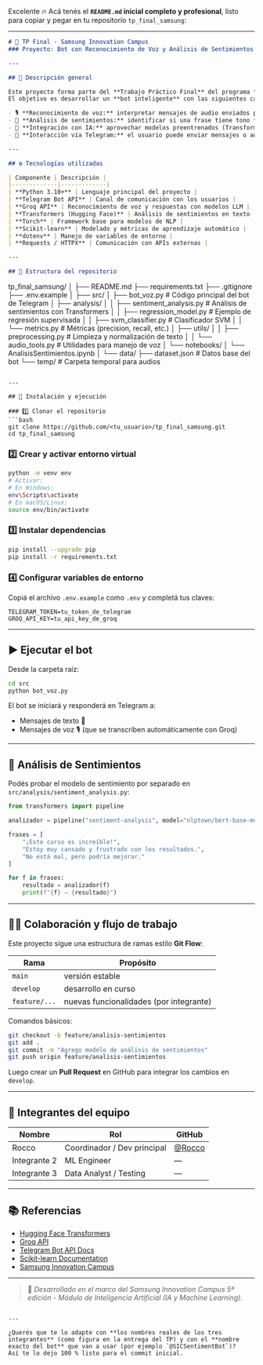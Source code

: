 Excelente 🔥
Acá tenés el **`README.md` inicial completo y profesional**, listo para copiar y pegar en tu repositorio `tp_final_samsung`:

---

```markdown
# 🤖 TP Final - Samsung Innovation Campus  
### Proyecto: Bot con Reconocimiento de Voz y Análisis de Sentimientos  

---

## 🧠 Descripción general

Este proyecto forma parte del **Trabajo Práctico Final** del programa **Samsung Innovation Campus**.  
El objetivo es desarrollar un **bot inteligente** con las siguientes capacidades:

- 🎙️ **Reconocimiento de voz:** interpretar mensajes de audio enviados por el usuario.  
- 💬 **Análisis de sentimientos:** identificar si una frase tiene tono **positivo**, **negativo** o **neutral**.  
- 🧩 **Integración con IA:** aprovechar modelos preentrenados (Transformers) para el procesamiento del lenguaje natural.  
- 🤝 **Interacción vía Telegram:** el usuario puede enviar mensajes o audios, y el bot responde de forma automática.

---

## ⚙️ Tecnologías utilizadas

| Componente | Descripción |
|-------------|-------------|
| **Python 3.10+** | Lenguaje principal del proyecto |
| **Telegram Bot API** | Canal de comunicación con los usuarios |
| **Groq API** | Reconocimiento de voz y respuestas con modelos LLM |
| **Transformers (Hugging Face)** | Análisis de sentimientos en texto |
| **Torch** | Framework base para modelos de NLP |
| **Scikit-learn** | Modelado y métricas de aprendizaje automático |
| **dotenv** | Manejo de variables de entorno |
| **Requests / HTTPX** | Comunicación con APIs externas |

---

## 🧩 Estructura del repositorio

```

tp_final_samsung/
│
├── README.md
├── requirements.txt
├── .gitignore
├── .env.example
│
├── src/
│   ├── bot_voz.py                 # Código principal del bot de Telegram
│   ├── analysis/
│   │   ├── sentiment_analysis.py  # Análisis de sentimientos con Transformers
│   │   ├── regression_model.py    # Ejemplo de regresión supervisada
│   │   ├── svm_classifier.py      # Clasificador SVM
│   │   └── metrics.py             # Métricas (precision, recall, etc.)
│   ├── utils/
│   │   ├── preprocessing.py       # Limpieza y normalización de texto
│   │   └── audio_tools.py         # Utilidades para manejo de voz
│   └── notebooks/
│       └── AnalisisSentimientos.ipynb
│
└── data/
├── dataset.json               # Datos base del bot
└── temp/                      # Carpeta temporal para audios

````

---

## 🚀 Instalación y ejecución

### 1️⃣ Clonar el repositorio
```bash
git clone https://github.com/<tu_usuario>/tp_final_samsung.git
cd tp_final_samsung
````

### 2️⃣ Crear y activar entorno virtual

```bash
python -m venv env
# Activar:
# En Windows:
env\Scripts\activate
# En macOS/Linux:
source env/bin/activate
```

### 3️⃣ Instalar dependencias

```bash
pip install --upgrade pip
pip install -r requirements.txt
```

### 4️⃣ Configurar variables de entorno

Copiá el archivo `.env.example` como `.env` y completá tus claves:

```
TELEGRAM_TOKEN=tu_token_de_telegram
GROQ_API_KEY=tu_api_key_de_groq
```

---

## ▶️ Ejecutar el bot

Desde la carpeta raíz:

```bash
cd src
python bot_voz.py
```

El bot se iniciará y responderá en Telegram a:

* Mensajes de texto 💬
* Mensajes de voz 🎙️ (que se transcriben automáticamente con Groq)

---

## 🧠 Análisis de Sentimientos

Podés probar el modelo de sentimiento por separado en `src/analysis/sentiment_analysis.py`:

```python
from transformers import pipeline

analizador = pipeline("sentiment-analysis", model="nlptown/bert-base-multilingual-uncased-sentiment")

frases = [
    "¡Este curso es increíble!",
    "Estoy muy cansado y frustrado con los resultados.",
    "No está mal, pero podría mejorar."
]

for f in frases:
    resultado = analizador(f)
    print(f"{f} → {resultado}")
```

---

## 👨‍💻 Colaboración y flujo de trabajo

Este proyecto sigue una estructura de ramas estilo **Git Flow**:

| Rama          | Propósito                               |
| ------------- | --------------------------------------- |
| `main`        | versión estable                         |
| `develop`     | desarrollo en curso                     |
| `feature/...` | nuevas funcionalidades (por integrante) |

Comandos básicos:

```bash
git checkout -b feature/analisis-sentimientos
git add .
git commit -m "Agrego modelo de análisis de sentimientos"
git push origin feature/analisis-sentimientos
```

Luego crear un **Pull Request** en GitHub para integrar los cambios en `develop`.

---

## 👥 Integrantes del equipo

| Nombre       | Rol                         | GitHub                             |
| ------------ | --------------------------- | ---------------------------------- |
| Rocco        | Coordinador / Dev principal | [@Rocco](https://github.com/rocco) |
| Integrante 2 | ML Engineer                 | —                                  |
| Integrante 3 | Data Analyst / Testing      | —                                  |

---

## 📚 Referencias

* [Hugging Face Transformers](https://huggingface.co/docs/transformers/index)
* [Groq API](https://groq.com/)
* [Telegram Bot API Docs](https://core.telegram.org/bots/api)
* [Scikit-learn Documentation](https://scikit-learn.org/stable/)
* [Samsung Innovation Campus](https://www.samsung.com/ar/innovation-campus/)

---

> 🧩 *Desarrollado en el marco del Samsung Innovation Campus 5ª edición - Módulo de Inteligencia Artificial (IA y Machine Learning).*

```

---

¿Querés que te lo adapte con **los nombres reales de los tres integrantes** (como figura en la entrega del TP) y con el **nombre exacto del bot** que van a usar (por ejemplo `@SICSentimentBot`)?  
Así te lo dejo 100 % listo para el commit inicial.
```
